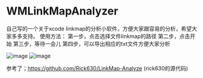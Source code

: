 # WMLinkMapAnalyzer
自己写的一个关于xcode linkmap的分析小软件，方便大家跟容易的分析，希望大家多多支持。
使用方法：
第一步，点击选择文件linkmap的路径
第二步，点击开始
第三步，等待一会儿
第四步，可以导出相应的txt文件方便大家分析

![image](https://img-blog.csdn.net/20160105144046323?watermark/2/text/aHR0cDovL2Jsb2cuY3Nkbi5uZXQv/font/5a6L5L2T/fontsize/400/fill/I0JBQkFCMA==/dissolve/70/gravity/Center)
![image](https://github.com/WMSmile/WMLinkMapAnalyzer/show.jpeg)




参考了；https://github.com/Rick630/LinkMap-Analyze (rick630的源代码)
